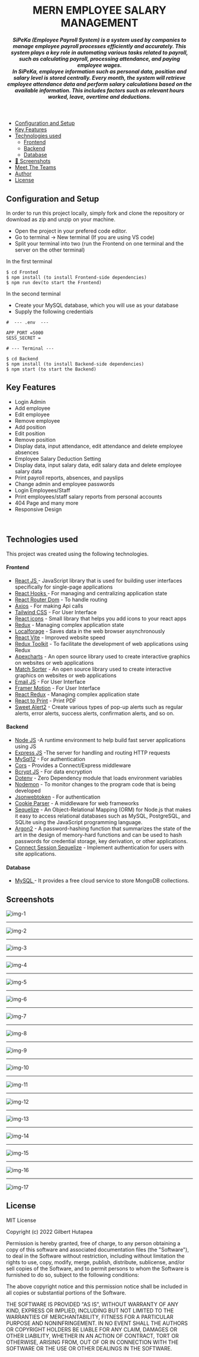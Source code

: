 <H1 align ="center" >MERN EMPLOYEE SALARY MANAGEMENT<br/></h1>
<h5  align ="center"> 
SiPeKa (Employee Payroll System) is a system used by companies to manage employee payroll processes efficiently and accurately. This system plays a key role in automating various tasks related to payroll, such as calculating payroll, processing attendance, and paying employee wages.<br/> In SiPeKa, employee information such as personal data, position and salary level is stored centrally. Every month, the system will retrieve employee attendance data and perform salary calculations based on the available information. This includes factors such as relevant hours worked, leave, overtime and deductions.</h5>
<br/>

  * [Configuration and Setup](#configuration-and-setup)
  * [Key Features](#key-features)
  * [Technologies used](#technologies-used)
      - [Frontend](#frontend)
      - [Backend](#backend)
      - [Database](#database)
  * [📸 Screenshots](#screenshots)
  * [Meet The Teams](#meet-the-teams)
  * [Author](#author)
  * [License](#license)

## Configuration and Setup

In order to run this project locally, simply fork and clone the repository or download as zip and unzip on your machine.

- Open the project in your prefered code editor.
- Go to terminal -> New terminal (If you are using VS code)
- Split your terminal into two (run the Frontend on one terminal and the server on the other terminal)

In the first terminal

```
$ cd Fronted
$ npm install (to install Frontend-side dependencies)
$ npm run dev(to start the Frontend)
```

In the second terminal

- Create your MySQL database, which you will use as your database
- Supply the following credentials

```
#  --- .env  ---

APP_PORT =5000
SESS_SECRET =

```

```
# --- Terminal ---

$ cd Backend
$ npm install (to install Backend-side dependencies)
$ npm start (to start the Backend)

```

##  Key Features

- Login Admin
- Add employee
- Edit employee
- Remove employee
- Add position
- Edit position
- Remove position
- Display data, input attendance, edit attendance and delete employee absences
- Employee Salary Deduction Setting
- Display data, input salary data, edit salary data and delete employee salary data
- Print payroll reports, absences, and payslips
- Change admin and employee passwords
- Login Employees/Staff
- Print employees/staff salary reports from personal accounts
- 404 Page and many more
- Responsive Design

<br/>

##  Technologies used

This project was created using the following technologies.

####  Frontend

- [React JS ](https://www.npmjs.com/package/react) - JavaScript library that is used for building user interfaces specifically for single-page applications
- [React Hooks  ](https://reactjs.org/docs/hooks-intro.html) - For managing and centralizing application state
- [React Router Dom](https://www.npmjs.com/package/react-router-dom) - To handle routing
- [Axios](https://www.npmjs.com/package/axios) - For making Api calls
- [Tailwind CSS](https://tailwindcss.com/) - For User Interface
- [React icons](https://react-icons.github.io/react-icons/) - Small library that helps you add icons  to your react apps
- [Redux](https://redux.js.org/) - Managing complex application state
- [Localforage](https://localforage.github.io/localForage/) - Saves data in the web browser asynchronously
- [React Vite](https://vitejs.dev/guide/) - Improved website speed
- [Redux Toolkit](https://redux-toolkit.js.org/) - To facilitate the development of web applications using Redux
- [Apexcharts](https://www.npmjs.com/package/apexcharts) - An open source library used to create interactive graphics on websites or web applications
- [Match Sorter](https://www.npmjs.com/package/match-sorter) - An open source library used to create interactive graphics on websites or web applications
- [Email JS](https://www.emailjs.com/) - For User Interface
- [Framer Motion](https://www.framer.com/motion/) - For User Interface
- [React Redux](https://react-redux.js.org/) - Managing complex application state
- [React to Print](https://www.npmjs.com/package/react-to-print) - Print PDF
- [Sweet Alert2](https://sweetalert2.github.io/) - Create various types of pop-up alerts such as regular alerts, error alerts, success alerts, confirmation alerts, and so on.

####  Backend

- [Node JS](https://nodejs.org/en/) -A runtime environment to help build fast server applications using JS
- [Express JS](https://www.npmjs.com/package/express) -The server for handling and routing HTTP requests
- [MySql12](https://www.npmjs.com/package/mysql2) - For authentication
- [Cors](https://www.npmjs.com/package/cors) - Provides a Connect/Express middleware
- [Bcrypt JS](https://www.npmjs.com/package/bcryptjs) - For data encryption
- [Dotenv](https://www.npmjs.com/package/dotenv) - Zero Dependency module that loads environment variables
- [Nodemon](https://www.npmjs.com/package/nodemon) - To monitor changes to the program code that is being developed
- [Jsonwebtoken](https://www.npmjs.com/package/jsonwebtoken) - For authentication
- [Cookie Parser](https://www.npmjs.com/package/cookie-parser) - A middleware for web frameworks
- [Sequelize](https://www.npmjs.com/package/sequelize) - An Object-Relational Mapping (ORM) for Node.js that makes it easy to access relational databases such as MySQL, PostgreSQL, and SQLite using the JavaScript programming language.
- [Argon2](https://www.npmjs.com/package/argon2) - A password-hashing function that summarizes the state of the art in the design of memory-hard functions and can be used to hash passwords for credential storage, key derivation, or other applications.
- [Connect Session Sequelize](https://www.npmjs.com/package/connect-session-sequelize) - Implement authentication for users with site applications.

####  Database

 - [MySQL ](https://www.mysql.com/) - It provides a free cloud service to store MongoDB collections.
 ##  Screenshots

![img-1](https://github.com/berthutapea/mern-employee-salary-management/assets/111676859/a3f72509-8ca0-452b-b121-ff4ecf94580d)
---- -
![img-2](https://github.com/berthutapea/mern-employee-salary-management/assets/111676859/e7998109-d53d-4c93-80eb-f6e9c05f44b4)
--- -
![img-3](https://github.com/berthutapea/mern-employee-salary-management/assets/111676859/f7424cc9-2b63-49af-a2b7-37bd9e79e342)
--- -
![img-4](https://github.com/berthutapea/mern-employee-salary-management/assets/111676859/0c2859cb-2d56-447c-bd19-fabe707988aa)
--- -
![img-5](https://github.com/berthutapea/mern-employee-salary-management/assets/111676859/ed0af932-ea78-44ac-ba91-48eb91449517)
--- -
![img-6](https://github.com/berthutapea/mern-employee-salary-management/assets/111676859/3efac0b3-b2d5-45ec-b82c-82b9b191ffd2)
--- -
![img-7](https://github.com/berthutapea/mern-employee-salary-management/assets/111676859/5d6f9974-7b8e-4c12-a049-44368640dc62)
--- -
![img-8](https://github.com/berthutapea/mern-employee-salary-management/assets/111676859/be9c67c6-376f-450a-9ba3-c968bd9ec063)
--- -
![img-9](https://github.com/berthutapea/mern-employee-salary-management/assets/111676859/8ffef668-7cb1-4004-980c-d2463683ba3b)
--- -
![img-10](https://github.com/berthutapea/mern-employee-salary-management/assets/111676859/8067acac-dc49-4f6e-a6aa-f4baae2fa8a5)
--- -
![img-11](https://github.com/berthutapea/mern-employee-salary-management/assets/111676859/ecd09fb0-1f97-4856-ba4d-28170927e070)
--- -
![img-12](https://github.com/berthutapea/mern-employee-salary-management/assets/111676859/ecdafe57-1b4a-4ddf-9802-7a4c5d3be141)
--- -
![img-13](https://github.com/berthutapea/mern-employee-salary-management/assets/111676859/f5831815-3cd7-4f83-8193-12c16f859023)
--- -
![img-14](https://github.com/berthutapea/mern-employee-salary-management/assets/111676859/8539843c-39f1-4642-84b6-cb9a2a4b09b9)
--- -
![img-15](https://github.com/berthutapea/mern-employee-salary-management/assets/111676859/fd0e75e7-b0d5-4fe8-a477-1a1c8b709ca8)
--- -
![img-16](https://github.com/berthutapea/mern-employee-salary-management/assets/111676859/90f57d70-6547-4a55-8045-f51aa596061a)
--- -
![img-17](https://github.com/berthutapea/mern-employee-salary-management/assets/111676859/7e0c9850-7c71-4fc3-aa7b-86b323fb1b8b)

## License

MIT License

Copyright (c) 2022 Gilbert Hutapea

Permission is hereby granted, free of charge, to any person obtaining a copy
of this software and associated documentation files (the "Software"), to deal
in the Software without restriction, including without limitation the rights
to use, copy, modify, merge, publish, distribute, sublicense, and/or sell
copies of the Software, and to permit persons to whom the Software is
furnished to do so, subject to the following conditions:

The above copyright notice and this permission notice shall be included in all
copies or substantial portions of the Software.

THE SOFTWARE IS PROVIDED "AS IS", WITHOUT WARRANTY OF ANY KIND, EXPRESS OR
IMPLIED, INCLUDING BUT NOT LIMITED TO THE WARRANTIES OF MERCHANTABILITY,
FITNESS FOR A PARTICULAR PURPOSE AND NONINFRINGEMENT. IN NO EVENT SHALL THE
AUTHORS OR COPYRIGHT HOLDERS BE LIABLE FOR ANY CLAIM, DAMAGES OR OTHER
LIABILITY, WHETHER IN AN ACTION OF CONTRACT, TORT OR OTHERWISE, ARISING FROM,
OUT OF OR IN CONNECTION WITH THE SOFTWARE OR THE USE OR OTHER DEALINGS IN THE
SOFTWARE.
